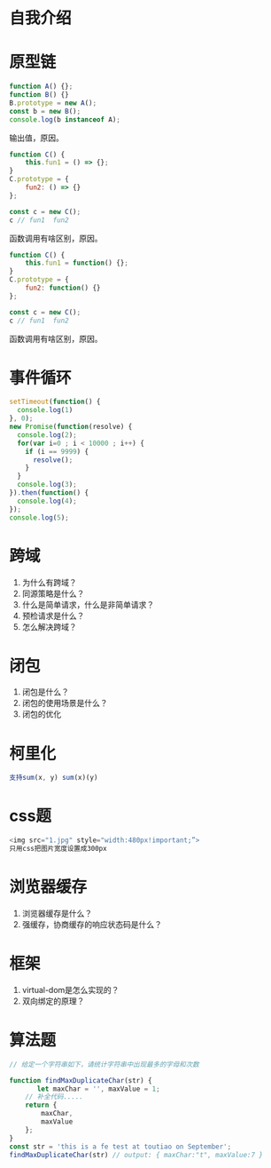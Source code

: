 # 自我介绍
# 原型链
```javascript
function A() {};
function B() {}
B.prototype = new A();
const b = new B();
console.log(b instanceof A);
```
输出值，原因。

```javascript
function C() {
    this.fun1 = () => {};
}
C.prototype = {
    fun2: () => {}
};

const c = new C();
c // fun1  fun2
```
函数调用有啥区别，原因。

```javascript
function C() {
    this.fun1 = function() {};
}
C.prototype = {
    fun2: function() {}
};

const c = new C();
c // fun1  fun2
```
函数调用有啥区别，原因。
# 事件循环
```javascript
setTimeout(function() {
  console.log(1)
}, 0);
new Promise(function(resolve) {
  console.log(2);
  for(var i=0 ; i < 10000 ; i++) {
    if (i == 9999) {
      resolve();
    }
  }
  console.log(3);
}).then(function() {
  console.log(4);
});
console.log(5);
```
# 跨域
1. 为什么有跨域？
2. 同源策略是什么？
3. 什么是简单请求，什么是非简单请求？
4. 预检请求是什么？
5. 怎么解决跨域？

# 闭包
1. 闭包是什么？
2. 闭包的使用场景是什么？
3. 闭包的优化

# 柯里化
```javascript
支持sum(x, y) sum(x)(y)
```
# css题
```javascript
<img src="1.jpg" style="width:480px!important;”>
只用css把图片宽度设置成300px
```
# 浏览器缓存
1. 浏览器缓存是什么？
2. 强缓存，协商缓存的响应状态码是什么？
# 框架
1. virtual-dom是怎么实现的？
2. 双向绑定的原理？
# 算法题
```javascript
// 给定一个字符串如下，请统计字符串中出现最多的字母和次数

function findMaxDuplicateChar(str) {
       let maxChar = '', maxValue = 1;
    // 补全代码.....
    return {
        maxChar,
        maxValue
    };
}
const str = 'this is a fe test at toutiao on September';
findMaxDuplicateChar(str) // output: { maxChar:"t", maxValue:7 }

```


 